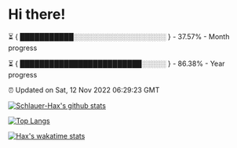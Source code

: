 # Hi there!

⏳ { ███████████░░░░░░░░░░░░░░░░░░░ } - 37.57% - Month progress

⏳ { █████████████████████████░░░░░ } - 86.38% - Year progress

⏰ Updated on Sat, 12 Nov 2022 06:29:23 GMT


[![Schlauer-Hax's github stats](https://github-readme-stats.vercel.app/api?username=Schlauer-Hax&show_icons=true&theme=dark&count_private=true)](https://github.com/Schlauer-Hax)


[![Top Langs](https://github-readme-stats.vercel.app/api/top-langs/?username=Schlauer-Hax&layout=compact&theme=dark)](https://github.com/Schlauer-Hax?tab=repositories)


[![Hax's wakatime stats](https://github-readme-stats.vercel.app/api/wakatime?username=Hax&theme=dark)](https://wakatime.com/@Hax)

